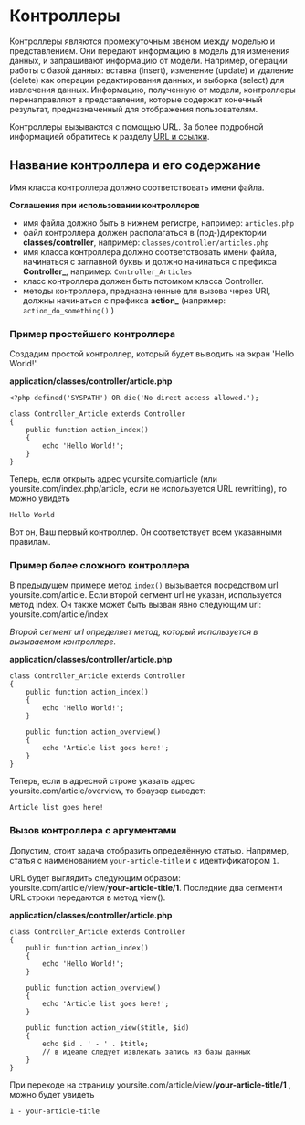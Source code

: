 # Контроллеры

Контроллеры являются промежуточным звеном между моделью и представлением. Они передают информацию в модель для изменения данных, и запрашивают информацию от модели. Например, операции работы с базой данных: вставка (insert), изменение (update) и удаление (delete) как операции редактирования данных, и выборка (select) для извлечения данных. Информацию, полученную от модели, контроллеры перенаправляют в представления, которые содержат конечный результат, предназначенный для отображения пользователям.

Контроллеры вызываются с помощью URL. За более подробной информацией обратитесь к разделу [URL и ссылки](start.urls).



## Название контроллера и его содержание

Имя класса контроллера должно соответствовать имени файла.

**Соглашения при использовании контроллеров**

* имя файла должно быть в нижнем регистре, например: `articles.php`
* файл контроллера должен располагаться в (под-)директории **classes/controller**, например: `classes/controller/articles.php`
* имя класса контроллера должно соответствовать имени файла, начинаться с заглавной буквы и должно начинаться с префикса **Controller_**, например: `Controller_Articles`
* класс контроллера должен быть потомком класса Controller.
* методы контроллера, предназначенные для вызова через URI, должны начинаться с префикса **action_** (например: `action_do_something()` )



### Пример простейшего контроллера

Создадим  простой контроллер, который будет выводить на экран 'Hello World!'.

**application/classes/controller/article.php**
~~~
<?php defined('SYSPATH') OR die('No direct access allowed.');

class Controller_Article extends Controller
{
    public function action_index()
    {
        echo 'Hello World!';
    }
}
~~~
Теперь, если открыть адрес yoursite.com/article (или yoursite.com/index.php/article, если не используется URL rewritting), то можно увидеть
~~~
Hello World
~~~
Вот он, Ваш первый контроллер. Он соответствует всем указанными правилам.



### Пример более сложного контроллера

В предыдущем примере метод `index()` вызывается посредством url yoursite.com/article. Если второй сегмент url не указан, используется метод index. Он также может быть вызван явно следующим url: yoursite.com/article/index

_Второй сегмент url определяет метод, который используется в вызываемом контроллере._

**application/classes/controller/article.php**
~~~
class Controller_Article extends Controller
{
    public function action_index()
    {
        echo 'Hello World!';
    }

    public function action_overview()
    {
        echo 'Article list goes here!';
    }
}
~~~
Теперь, если в адресной строке указать адрес yoursite.com/article/overview, то браузер выведет:
~~~
Article list goes here!
~~~


### Вызов контроллера с аргументами

Допустим, стоит задача отобразить определённую статью. Например, статья с наименованием `your-article-title` и с идентификатором `1`.

URL будет выглядить следующим образом: yoursite.com/article/view/**your-article-title/1**. Последние два сегменти URL строки передаются в метод view().

**application/classes/controller/article.php**
~~~
class Controller_Article extends Controller
{
    public function action_index()
    {
        echo 'Hello World!';
    }

    public function action_overview()
    {
        echo 'Article list goes here!';
    }

    public function action_view($title, $id)
    {
        echo $id . ' - ' . $title;
        // в идеале следует извлекать запись из базы данных
    }
}
~~~
При переходе на страницу yoursite.com/article/view/**your-article-title/1** , можно будет увидеть
~~~
1 - your-article-title
~~~
